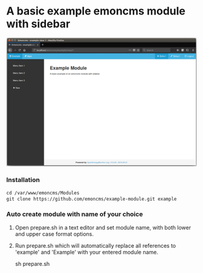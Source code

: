 # A basic example emoncms module with sidebar

![example.png](example.png)

### Installation

    cd /var/www/emoncms/Modules
    git clone https://github.com/emoncms/example-module.git example
    
### Auto create module with name of your choice

1. Open prepare.sh in a text editor and set module name, with both lower and upper case format options.

2. Run prepare.sh which will automatically replace all references to 'example' and 'Example' with your entered module name.

    sh prepare.sh
    
